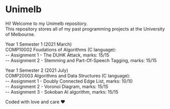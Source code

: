 # Unimelb
Hi! Welcome to my Unimelb repository.  
This repository stores all of my past programming projects at the University of Melbourne.

Year 1 Semester 1 (2021 March)  
COMP10002 Foudations of Algorithms (C language):  
-- Assignment 1 - The DUHK Attack, marks: 15/15    
-- Assignment 2 - Stemming and Part-Of-Speech Tagging, marks: 15/15  

Year 1 Semester 2 (2021 July)  
COMP20003 Algorithms and Data Structures (C language):  
-- Assignment 1 - Doubly Connected Edge List, marks: 10/10  
-- Assignment 2 - Voronoi Diagram, marks: 15/15  
-- Assignment 3 - Sokoban AI algorithm, marks: 15/15  

Coded with love and care ❤️
